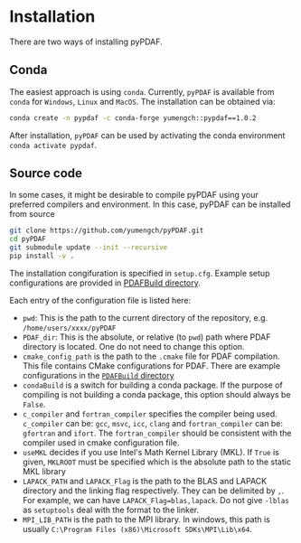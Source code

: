 
# Installation

There are two ways of installing pyPDAF.

## Conda
The easiest approach is using `conda`. Currently, `pyPDAF` is available from `conda` for `Windows`, `Linux` and `MacOS`. The installation can be obtained via:
```bash
conda create -n pypdaf -c conda-forge yumengch::pypdaf==1.0.2
```
After installation, `pyPDAF` can be used by activating the conda environment `conda activate pypdaf`.

## Source code
In some cases, it might be desirable to compile pyPDAF using your preferred compilers and environment. In this case, pyPDAF can be installed from source
```bash
git clone https://github.com/yumengch/pyPDAF.git
cd pyPDAF
git submodule update --init --recursive
pip install -v .
```
The installation congifuration is specified in `setup.cfg`. Example setup configurations are provided in [PDAFBuild directory](https://github.com/yumengch/pyPDAF/tree/main/PDAFBuild).

Each entry of the configuration file is listed here:
- `pwd`: This is the path to the current directory of the repository, e.g. `/home/users/xxxx/pyPDAF`
- `PDAF_dir`: This is the absolute, or relative (to `pwd`) path where PDAF directory is located. One do not need to change this option.
- `cmake_config_path` is the path to the `.cmake` file for PDAF compilation. This file contains CMake configurations for PDAF. There are example configurations in the [`PDAFBuild` directory](https://github.com/yumengch/pyPDAF/tree/main/PDAFBuild)
- `condaBuild` is a switch for building a conda package. If the purpose of compiling is not building a conda package, this option should always be `False`.
- `c_compiler` and `fortran_compiler` specifies the compiler being used. `c_compiler` can be: `gcc`, `msvc`, `icc`, `clang` and `fortran_compiler` can be: `gfortran` and `ifort`. The `fortran_compiler` should be consistent with the compiler used in cmake configuration file.
- `useMKL` decides if you use Intel's Math Kernel Library (MKL). If `True` is given, `MKLROOT` must be specified which is the absolute path to the static MKL library
- `LAPACK_PATH` and `LAPACK_Flag` is the path to the BLAS and LAPACK directory and the linking flag respectively. They can be delimited by `,`. For example, we can have `LAPACK_Flag=blas,lapack`. Do not give `-lblas` as `setuptools` deal with the format to the linker.
- `MPI_LIB_PATH` is the path to the MPI library. In windows, this path is usually  `C:\Program Files (x86)\Microsoft SDKs\MPI\Lib\x64`.